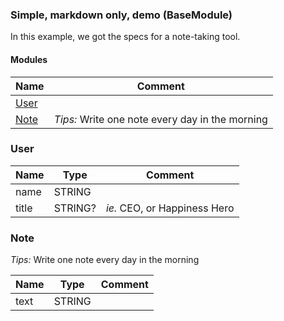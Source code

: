 ### Simple, markdown only, demo (BaseModule)
In this example, we got the specs for a note-taking tool.
#### Modules

| Name          | Comment                                         |
|---------------|-------------------------------------------------|
| [User](#user) |                                                 |
| [Note](#note) | *Tips:* Write one note every day in the morning |

### User

| Name  | Type    | Comment                      |
|-------|---------|------------------------------|
| name  | STRING  |                              |
| title | STRING? | *ie.* CEO, or Happiness Hero |

### Note
*Tips:* Write one note every day in the morning

| Name | Type   | Comment |
|------|--------|---------|
| text | STRING |         |
